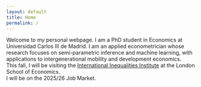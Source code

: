 ```yaml
---
layout: default
title: Home
permalink: /
---
```


Welcome to my personal webpage. I am a PhD student in Economics at Universidad Carlos III de Madrid. I am an applied econometrician whose research focuses on semi-parametric inference and machine learning, with applications to intergenerational mobility and development economics.<br>
This fall, I will be visiting the [International Inequalities Institute](https://www.lse.ac.uk/international-inequalities) at the London School of Economics.<br>
I will be on the 2025/26 Job Market.
